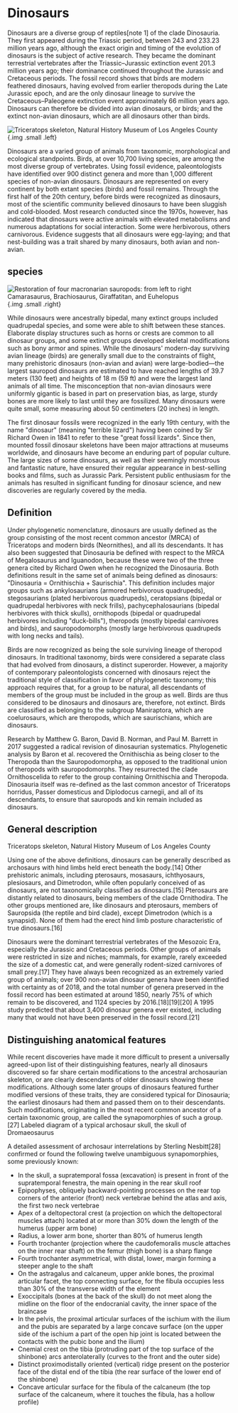 # Dinosaurs

Dinosaurs are a diverse group of reptiles[note 1] of the clade Dinosauria. They first appeared during the Triassic period, between 243 and 233.23 million years ago, although the exact origin and timing of the evolution of dinosaurs is the subject of active research. They became the dominant terrestrial vertebrates after the Triassic–Jurassic extinction event 201.3 million years ago; their dominance continued throughout the Jurassic and Cretaceous periods. The fossil record shows that birds are modern feathered dinosaurs, having evolved from earlier theropods during the Late Jurassic epoch, and are the only dinosaur lineage to survive the Cretaceous–Paleogene extinction event approximately 66 million years ago. Dinosaurs can therefore be divided into avian dinosaurs, or birds; and the extinct non-avian dinosaurs, which are all dinosaurs other than birds.

![Triceratops skeleton, Natural History Museum of Los Angeles County](https://upload.wikimedia.org/wikipedia/commons/thumb/e/ec/LA-Triceratops_mount-2.jpg/250px-LA-Triceratops_mount-2.jpg "Triceratops"){.img .small .left}
 

Dinosaurs are a varied group of animals from taxonomic, morphological and ecological standpoints. Birds, at over 10,700 living species, are among the most diverse group of vertebrates. Using fossil evidence, paleontologists have identified over 900 distinct genera and more than 1,000 different species of non-avian dinosaurs. Dinosaurs are represented on every continent by both extant species (birds) and fossil remains. Through the first half of the 20th century, before birds were recognized as dinosaurs, most of the scientific community believed dinosaurs to have been sluggish and cold-blooded. Most research conducted since the 1970s, however, has indicated that dinosaurs were active animals with elevated metabolisms and numerous adaptations for social interaction. Some were herbivorous, others carnivorous. Evidence suggests that all dinosaurs were egg-laying; and that nest-building was a trait shared by many dinosaurs, both avian and non-avian.

## species
![Restoration of four macronarian sauropods: from left to right Camarasaurus, Brachiosaurus, Giraffatitan, and Euhelopus](https://upload.wikimedia.org/wikipedia/commons/thumb/2/28/Macronaria_scrubbed_enh.jpg/220px-Macronaria_scrubbed_enh.jpg "Macronaria"){.img .small .right}  
 

While dinosaurs were ancestrally bipedal, many extinct groups included quadrupedal species, and some were able to shift between these stances. Elaborate display structures such as horns or crests are common to all dinosaur groups, and some extinct groups developed skeletal modifications such as bony armor and spines. While the dinosaurs' modern-day surviving avian lineage (birds) are generally small due to the constraints of flight, many prehistoric dinosaurs (non-avian and avian) were large-bodied—the largest sauropod dinosaurs are estimated to have reached lengths of 39.7 meters (130 feet) and heights of 18 m (59 ft) and were the largest land animals of all time. The misconception that non-avian dinosaurs were uniformly gigantic is based in part on preservation bias, as large, sturdy bones are more likely to last until they are fossilized. Many dinosaurs were quite small, some measuring about 50 centimeters (20 inches) in length.

The first dinosaur fossils were recognized in the early 19th century, with the name "dinosaur" (meaning "terrible lizard") having been coined by Sir Richard Owen in 1841 to refer to these "great fossil lizards". Since then, mounted fossil dinosaur skeletons have been major attractions at museums worldwide, and dinosaurs have become an enduring part of popular culture. The large sizes of some dinosaurs, as well as their seemingly monstrous and fantastic nature, have ensured their regular appearance in best-selling books and films, such as Jurassic Park. Persistent public enthusiasm for the animals has resulted in significant funding for dinosaur science, and new discoveries are regularly covered by the media. 

## Definition
Under phylogenetic nomenclature, dinosaurs are usually defined as the group consisting of the most recent common ancestor (MRCA) of Triceratops and modern birds (Neornithes), and all its descendants. It has also been suggested that Dinosauria be defined with respect to the MRCA of Megalosaurus and Iguanodon, because these were two of the three genera cited by Richard Owen when he recognized the Dinosauria. Both definitions result in the same set of animals being defined as dinosaurs: "Dinosauria = Ornithischia + Saurischia". This definition includes major groups such as ankylosaurians (armored herbivorous quadrupeds), stegosaurians (plated herbivorous quadrupeds), ceratopsians (bipedal or quadrupedal herbivores with neck frills), pachycephalosaurians (bipedal herbivores with thick skulls), ornithopods (bipedal or quadrupedal herbivores including "duck-bills"), theropods (mostly bipedal carnivores and birds), and sauropodomorphs (mostly large herbivorous quadrupeds with long necks and tails).

Birds are now recognized as being the sole surviving lineage of theropod dinosaurs. In traditional taxonomy, birds were considered a separate class that had evolved from dinosaurs, a distinct superorder. However, a majority of contemporary paleontologists concerned with dinosaurs reject the traditional style of classification in favor of phylogenetic taxonomy; this approach requires that, for a group to be natural, all descendants of members of the group must be included in the group as well. Birds are thus considered to be dinosaurs and dinosaurs are, therefore, not extinct. Birds are classified as belonging to the subgroup Maniraptora, which are coelurosaurs, which are theropods, which are saurischians, which are dinosaurs.

Research by Matthew G. Baron, David B. Norman, and Paul M. Barrett in 2017 suggested a radical revision of dinosaurian systematics. Phylogenetic analysis by Baron et al. recovered the Ornithischia as being closer to the Theropoda than the Sauropodomorpha, as opposed to the traditional union of theropods with sauropodomorphs. They resurrected the clade Ornithoscelida to refer to the group containing Ornithischia and Theropoda. Dinosauria itself was re-defined as the last common ancestor of Triceratops horridus, Passer domesticus and Diplodocus carnegii, and all of its descendants, to ensure that sauropods and kin remain included as dinosaurs.

## General description
Triceratops skeleton, Natural History Museum of Los Angeles County

Using one of the above definitions, dinosaurs can be generally described as archosaurs with hind limbs held erect beneath the body.[14] Other prehistoric animals, including pterosaurs, mosasaurs, ichthyosaurs, plesiosaurs, and Dimetrodon, while often popularly conceived of as dinosaurs, are not taxonomically classified as dinosaurs.[15] Pterosaurs are distantly related to dinosaurs, being members of the clade Ornithodira. The other groups mentioned are, like dinosaurs and pterosaurs, members of Sauropsida (the reptile and bird clade), except Dimetrodon (which is a synapsid). None of them had the erect hind limb posture characteristic of true dinosaurs.[16]

Dinosaurs were the dominant terrestrial vertebrates of the Mesozoic Era, especially the Jurassic and Cretaceous periods. Other groups of animals were restricted in size and niches; mammals, for example, rarely exceeded the size of a domestic cat, and were generally rodent-sized carnivores of small prey.[17] They have always been recognized as an extremely varied group of animals; over 900 non-avian dinosaur genera have been identified with certainty as of 2018, and the total number of genera preserved in the fossil record has been estimated at around 1850, nearly 75% of which remain to be discovered, and 1124 species by 2016.[18][19][20] A 1995 study predicted that about 3,400 dinosaur genera ever existed, including many that would not have been preserved in the fossil record.[21] 


## Distinguishing anatomical features

While recent discoveries have made it more difficult to present a universally agreed-upon list of their distinguishing features, nearly all dinosaurs discovered so far share certain modifications to the ancestral archosaurian skeleton, or are clearly descendants of older dinosaurs showing these modifications. Although some later groups of dinosaurs featured further modified versions of these traits, they are considered typical for Dinosauria; the earliest dinosaurs had them and passed them on to their descendants. Such modifications, originating in the most recent common ancestor of a certain taxonomic group, are called the synapomorphies of such a group.[27]
Labeled diagram of a typical archosaur skull, the skull of Dromaeosaurus

A detailed assessment of archosaur interrelations by Sterling Nesbitt[28] confirmed or found the following twelve unambiguous synapomorphies, some previously known:

- In the skull, a supratemporal fossa (excavation) is present in front of the supratemporal fenestra, the main opening in the rear skull roof
- Epipophyses, obliquely backward-pointing processes on the rear top corners of the anterior (front) neck vertebrae behind the atlas and axis, the first two neck vertebrae
- Apex of a deltopectoral crest (a projection on which the deltopectoral muscles attach) located at or more than 30% down the length of the humerus (upper arm bone)
- Radius, a lower arm bone, shorter than 80% of humerus length
- Fourth trochanter (projection where the caudofemoralis muscle attaches on the inner rear shaft) on the femur (thigh bone) is a sharp flange
- Fourth trochanter asymmetrical, with distal, lower, margin forming a steeper angle to the shaft
- On the astragalus and calcaneum, upper ankle bones, the proximal articular facet, the top connecting surface, for the fibula occupies less than 30% of the transverse width of the element
- Exoccipitals (bones at the back of the skull) do not meet along the midline on the floor of the endocranial cavity, the inner space of the braincase
- In the pelvis, the proximal articular surfaces of the ischium with the ilium and the pubis are separated by a large concave surface (on the upper side of the ischium a part of the open hip joint is located between the contacts with the pubic bone and the ilium)
- Cnemial crest on the tibia (protruding part of the top surface of the shinbone) arcs anterolaterally (curves to the front and the outer side)
- Distinct proximodistally oriented (vertical) ridge present on the posterior face of the distal end of the tibia (the rear surface of the lower end of the shinbone)
- Concave articular surface for the fibula of the calcaneum (the top surface of the calcaneum, where it touches the fibula, has a hollow profile)
